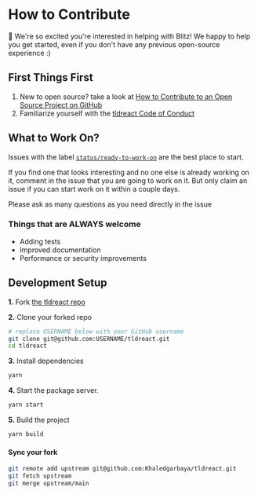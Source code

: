 # How to Contribute

👋 We're so excited you're interested in helping with Blitz! We happy to help you get started, even if you don't have any previous open-source experience :)

## First Things First

1. New to open source? take a look at [How to Contribute to an Open Source Project on GitHub](https://egghead.io/courses/how-to-contribute-to-an-open-source-project-on-github)
2. Familiarize yourself with the [tldreact Code of Conduct](https://github.com/Khaledgarbaya/tldreact.dev/blob/main/code-of-conduct.md)

## What to Work On?

Issues with the label [`status/ready-to-work-on`](https://github.com/Khaledgarbaya/tldreact/labels/status%2Fready-to-work-on) are the best place to start.

If you find one that looks interesting and no one else is already working on it, comment in the issue that you are going to work on it. But only claim an issue if you can start work on it within a couple days.

Please ask as many questions as you need directly in the issue

### Things that are ALWAYS welcome

- Adding tests
- Improved documentation
- Performance or security improvements

## Development Setup
**1.** Fork [the tldreact repo](https://github.com/Khaledgarbaya/tldreact)

**2.** Clone your forked repo

```sh
# replace USERNAME below with your GitHub username
git clone git@github.com:USERNAME/tldreact.git
cd tldreact
```

**3.** Install dependencies

```sh
yarn
```

**4.** Start the package server. 

```sh
yarn start
```

**5.** Build the project

```sh
yarn build
```

#### Sync your fork

```sh
git remote add upstream git@github.com:Khaledgarbaya/tldreact.git
git fetch upstream
git merge upstream/main
```
